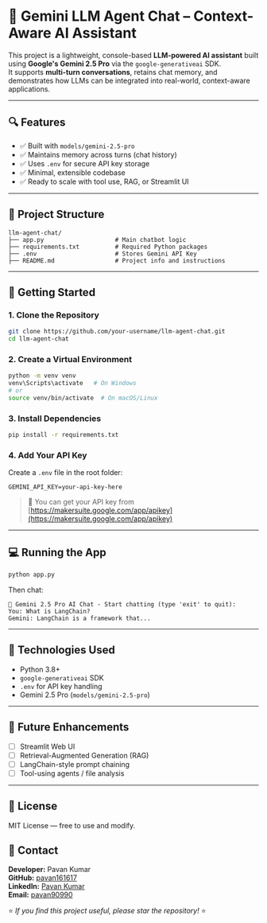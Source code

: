 # 💬 Gemini LLM Agent Chat – Context-Aware AI Assistant

This project is a lightweight, console-based **LLM-powered AI assistant** built using **Google's Gemini 2.5 Pro** via the `google-generativeai` SDK.  
It supports **multi-turn conversations**, retains chat memory, and demonstrates how LLMs can be integrated into real-world, context-aware applications.

---

## 🔍 Features
- ✅ Built with `models/gemini-2.5-pro`
- ✅ Maintains memory across turns (chat history)
- ✅ Uses `.env` for secure API key storage
- ✅ Minimal, extensible codebase
- ✅ Ready to scale with tool use, RAG, or Streamlit UI

---

## 📂 Project Structure
```
llm-agent-chat/
├── app.py                    # Main chatbot logic
├── requirements.txt          # Required Python packages
├── .env                      # Stores Gemini API Key
├── README.md                 # Project info and instructions
```

---

## 🚀 Getting Started

### 1. Clone the Repository
```bash
git clone https://github.com/your-username/llm-agent-chat.git
cd llm-agent-chat
```

### 2. Create a Virtual Environment
```bash
python -m venv venv
venv\Scripts\activate   # On Windows
# or
source venv/bin/activate  # On macOS/Linux
```

### 3. Install Dependencies
```bash
pip install -r requirements.txt
```

### 4. Add Your API Key
Create a `.env` file in the root folder:
```
GEMINI_API_KEY=your-api-key-here
```

> 🔑 You can get your API key from [https://makersuite.google.com/app/apikey](https://makersuite.google.com/app/apikey)

---

## 💻 Running the App
```bash
python app.py
```

Then chat:
```
💬 Gemini 2.5 Pro AI Chat - Start chatting (type 'exit' to quit):
You: What is LangChain?
Gemini: LangChain is a framework that...
```

---

## 🔧 Technologies Used
- Python 3.8+
- `google-generativeai` SDK
- `.env` for API key handling
- Gemini 2.5 Pro (`models/gemini-2.5-pro`)

---

## 🔮 Future Enhancements
- [ ] Streamlit Web UI
- [ ] Retrieval-Augmented Generation (RAG)
- [ ] LangChain-style prompt chaining
- [ ] Tool-using agents / file analysis

---

## 📜 License
MIT License — free to use and modify.

## 📧 Contact
**Developer:** Pavan Kumar  
**GitHub:** [pavan161617](https://github.com/pavan161617)  
**LinkedIn:** [Pavan Kumar](https://www.linkedin.com/in/pavan-kumar-b7639125a/)  
**Email:** [pavan90990](mailto:pavan90990@gmail.com)  

⭐ *If you find this project useful, please star the repository!* ⭐
